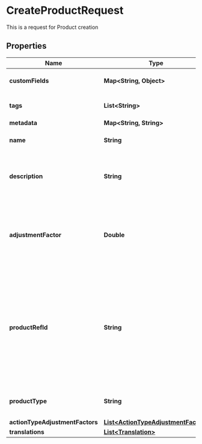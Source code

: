 

# CreateProductRequest

This is a request for Product creation

## Properties

Name | Type | Description | Notes
------------ | ------------- | ------------- | -------------
**customFields** | **Map&lt;String, Object&gt;** | A list of custom field entries |  [optional]
**tags** | **List&lt;String&gt;** | A list of id&#39;s used to tag models |  [optional]
**metadata** | **Map&lt;String, String&gt;** |  |  [optional]
**name** | **String** | The name of the product | 
**description** | **String** | The description of the product for your reference |  [optional]
**adjustmentFactor** | **Double** | The multiplier to apply to source values received for this product events | 
**productRefId** | **String** | The reference to this product in your system. The reference identifier can not be changed after the product has been created | 
**productType** | **String** | The type to this product in your system. |  [optional]
**actionTypeAdjustmentFactors** | [**List&lt;ActionTypeAdjustmentFactor&gt;**](ActionTypeAdjustmentFactor.md) |  |  [optional]
**translations** | [**List&lt;Translation&gt;**](Translation.md) |  |  [optional]



